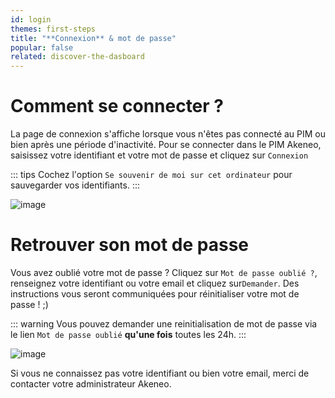 ```yaml
---
id: login
themes: first-steps
title: "**Connexion** & mot de passe"
popular: false
related: discover-the-dasboard
---
```


# Comment se connecter ?

La page de connexion s'affiche lorsque vous n'êtes pas connecté au PIM ou bien après une période d'inactivité.
Pour se connecter dans le PIM Akeneo, saisissez votre identifiant et votre mot de passe et cliquez sur `Connexion`

::: tips
Cochez l'option `Se souvenir de moi sur cet ordinateur` pour sauvegarder vos identifiants.
:::

![image](../img/Login1_fr.png)

# Retrouver son mot de passe

Vous avez oublié votre mot de passe ? Cliquez sur `Mot de passe oublié ?`, renseignez votre identifiant ou votre email et cliquez sur`Demander`. Des instructions vous seront communiquées pour réinitialiser votre mot de passe ! ;)

::: warning
Vous pouvez demander une reinitialisation de mot de passe via le lien `Mot de passe oublié` **qu'une fois** toutes les 24h.
:::

![image](../img/RecoverPassword_fr.png)

Si vous ne connaissez pas votre identifiant ou bien votre email, merci de contacter votre administrateur Akeneo.
